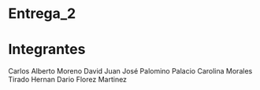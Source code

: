# Entrega_2

# Integrantes
Carlos Alberto Moreno David
Juan José Palomino Palacio
Carolina Morales Tirado
Hernan Dario Florez Martinez
